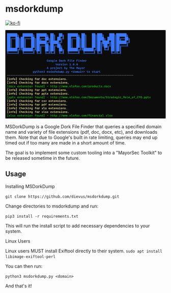 # msdorkdump

[![ko-fi](https://ko-fi.com/img/githubbutton_sm.svg)](https://ko-fi.com/M4M03Q2JN)

<p align="left">
  <img src="/images/dorkdump.png" />
</p>

MSDorkDump is a Google Dork File Finder that queries a specified domain name and variety of file extensions (pdf, doc, docx, etc), and downloads them. Note that due to Google's built in rate limiting, queries may end up timed out if too many are made in a short amount of time.

The goal is to implement some custom tooling into a "MayorSec Toolkit" to be released sometime in the future.

## Usage
Installing MSDorkDump

```git clone https://github.com/dievus/msdorkdump.git```

Change directories to msdorkdump and run:

```pip3 install -r requirements.txt```

This will run the install script to add necessary dependencies to your system.

Linux Users

Linux users MUST install Exiftool directly to their system.
```sudo apt install libimage-exiftool-perl```

You can then run:

```python3 msdorkdump.py <domain>```

And that's it!
